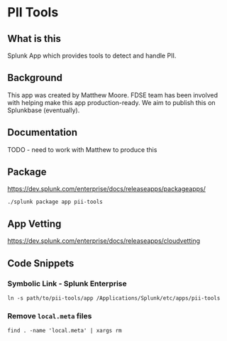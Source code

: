 # PII Tools
## What is this
Splunk App which provides tools to detect and handle PII.

## Background
This app was created by Matthew Moore.
FDSE team has been involved with helping make this app production-ready.
We aim to publish this on Splunkbase (eventually).

## Documentation
TODO - need to work with Matthew to produce this

## Package
https://dev.splunk.com/enterprise/docs/releaseapps/packageapps/
```
./splunk package app pii-tools
```

## App Vetting
https://dev.splunk.com/enterprise/docs/releaseapps/cloudvetting

## Code Snippets
### Symbolic Link - Splunk Enterprise
```
ln -s path/to/pii-tools/app /Applications/Splunk/etc/apps/pii-tools
```
### Remove `local.meta` files
```
find . -name 'local.meta' | xargs rm
```